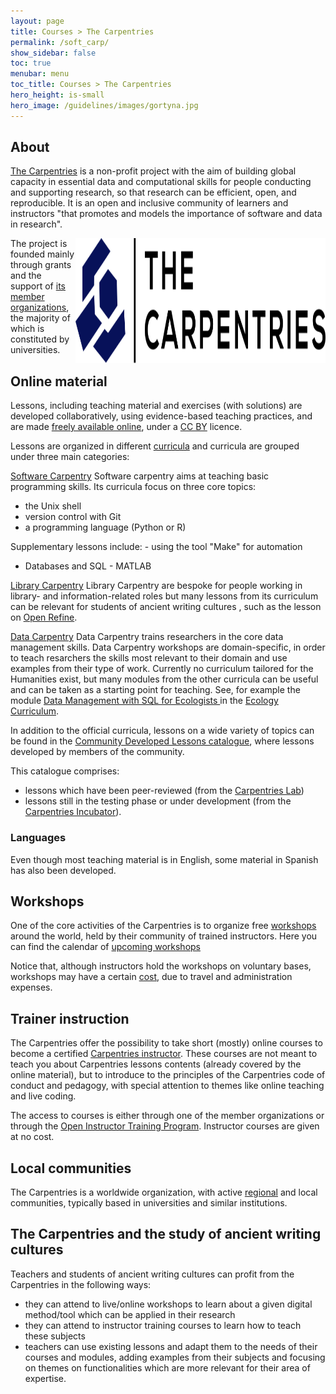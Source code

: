 ```yaml
---
layout: page
title: Courses > The Carpentries
permalink: /soft_carp/
show_sidebar: false
toc: true
menubar: menu
toc_title: Courses > The Carpentries
hero_height: is-small
hero_image: /guidelines/images/gortyna.jpg
---
```

## About


[The Carpentries](https://carpentries.org) is a non-profit project with the aim of building global capacity in essential data and 
computational skills for people conducting and supporting research, so that research can be efficient, open, and reproducible. It is 
an open and inclusive community of learners and instructors "that promotes and models the importance of software and data in research". 
 
  <img src="/guidelines/images/carpentries.svg" style="float:right; width:400px; height:200px;">
  
The project is founded mainly through grants and the support of [its member organizations](https://carpentries.org/members/), 
the majority of which is constituted by universities.

## Online material

Lessons, including teaching material and exercises (with solutions) are developed collaboratively, using evidence-based teaching practices, 
and are made [freely available online](https://carpentries.org/workshops-curricula/), under a
 [CC BY](https://creativecommons.org/licenses/by/4.0/) licence.

Lessons are organized in different [curricula](https://carpentries.org/workshops-curricula/)
and curricula are grouped under three main categories:

[Software Carpentry](https://software-carpentry.org/lessons/)
Software carpentry aims at teaching basic programming skills. Its curricula focus on three core topics: 
- the Unix shell
- version control with Git
- a programming language (Python or R)

Supplementary lessons include:
- using the tool "Make" for automation
- Databases and SQL
- MATLAB

[Library Carpentry](https://librarycarpentry.org/lessons/)
Library Carpentry are bespoke for people working in library- and information-related roles but many lessons from its curriculum can be relevant 
for students of ancient writing cultures , such as the lesson on [Open Refine](https://librarycarpentry.org/lc-open-refine/).

[Data Carpentry](https://datacarpentry.org/lessons/)
Data Carpentry trains researchers in the core data management skills. Data Carpentry workshops are domain-specific, in order to teach resarchers the skills most relevant to their
domain and use examples from their type of work. Currently no curriculum tailored for the Humanities exist, but many modules from the other
curricula can be useful and can be taken as a starting point for teaching. See, for example the module
 [Data Management with SQL for Ecologists ](https://datacarpentry.org/sql-ecology-lesson) in the
  [Ecology Curriculum](https://datacarpentry.org/lessons/#ecology-workshop).

In addition to the official curricula, lessons on a wide variety of topics can be found in the 
[Community Developed Lessons catalogue](https://carpentries.org/community-lessons/), where lessons developed by members 
of the community. 

This catalogue comprises:

- lessons which have been peer-reviewed (from the [Carpentries Lab](https://carpentries.org/community-lessons/#the-carpentries-lab))
- lessons still in the testing phase or under development (from the [Carpentries Incubator](https://carpentries-incubator.org/)).

### Languages
Even though most teaching material is in English, some material in Spanish has also been developed.

## Workshops
One of the core activities of the Carpentries is to organize free [workshops](https://carpentries.org/workshops/) around the world, held
by their community of trained instructors. Here you can find the calendar of
 [upcoming workshops](https://carpentries.org/workshops/#workshop-upcoming)

Notice that, although instructors hold the workshops on voluntary bases, workshops may have a 
certain [cost](https://carpentries.org/workshops/#workshop-cost), due to travel and administration expenses.

## Trainer instruction
The Carpentries offer the possibility to take short (mostly) online courses to become a certified
[Carpentries instructor](https://carpentries.org/become-instructor/).  These courses are not meant to teach you about Carpentries lessons 
contents (already covered by the online material), but to introduce to the principles of the Carpentries code of conduct and pedagogy,
with special attention to themes like online teaching and live coding. 

The access to courses is either through one of the member organizations
or through the [Open Instructor Training Program](https://amy.carpentries.org/forms/request_training/). Instructor courses
are given at no cost.

## Local communities
The Carpentries is a worldwide organization, with 
active [regional](https://carpentries.org/community/#carpentries-en-latinoam%C3%A9rica) and local communities, 
typically based in universities and similar institutions.  

## The Carpentries and the study of ancient writing cultures
Teachers and students of ancient writing cultures can profit from the Carpentries in the following ways:
- they can attend to live/online workshops to learn about a given digital method/tool which can be applied in their research
- they can attend to instructor training courses to learn how to teach these subjects
- teachers can use existing lessons and adapt them to the needs of their courses and modules, adding examples from their subjects and
focusing on themes on functionalities which are more relevant for their area of expertise.

